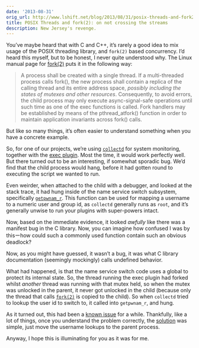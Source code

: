 ```yaml
---
date: '2013-08-31'
orig_url: http://www.lshift.net/blog/2013/08/31/posix-threads-and-fork2-on-not-crossing-the-streams
title: POSIX Threads and fork(2): on not crossing the streams
description: New Jersey's revenge.
---
```

<div class="content" html="http://www.w3.org/1999/xhtml">

You’ve maybe heard that with C and C++, it’s rarely a good idea to mix
usage of the POSIX threading library, and `fork(2)` based concurrency.
I’d heard this myself, but to be honest, I never quite understood why.
<span id="more-1914"></span> The Linux manual page for
[fork(2)](http://linux.die.net/man/3/fork) puts it in the following way:

> A process shall be created with a single thread. If a multi-threaded
> process calls fork(), the new process shall contain a replica of the
> calling thread and its entire address space, *possibly including the
> states of mutexes and other resources*. Consequently, to avoid errors,
> the child process may only execute async-signal-safe operations until
> such time as one of the exec functions is called. Fork handlers may be
> established by means of the pthread\_atfork() function in order to
> maintain application invariants across fork() calls.

But like so many things, it’s often easier to understand something when
you have a concrete example.

So, for one of our projects, we’re using
[`collectd`](http://collectd.org/) for system monitoring, together with
the [exec plugin](https://collectd.org/wiki/index.php/Plugin:Exec). Most
the time, it would work perfectly well. But there turned out to be an
interesting, if somewhat sporadic bug. We’d find that the child process
would hang, before it had gotten round to executing the script we wanted
to run.

Even weirder, when attached to the child with a debugger, and looked at
the stack trace, it had hung inside of the name service switch
subsystem, specifically
[`getpwnam_r`](http://linux.die.net/man/3/getpwnam_r). This function can
be used for mapping a username to a numeric user and group id, as
`collectd` generally runs as `root`, and it’s generally unwise to run
your plugins with super-powers intact.

Now, based on the immediate evidence, it looked *awfully* like there was
a manifest bug in the C library. Now, you can imagine how confused I was
by thisーhow could such a commonly used function contain such an obvious
deadlock?

Now, as you might have guessed, it wasn’t a bug, it was what C library
documentation (seemingly mockingly) calls undefined behavior.

What had happened, is that the name service switch code uses a global to
protect its internal state. So, the thread running the exec plugin had
forked whilst *another* thread was running with that mutex held, so when
the mutex was unlocked in the parent, it never got unlocked in the child
(because only the thread that calls
[`fork(2)`](http://linux.die.net/man/3/fork) is copied to the child). So
when `collectd` tried to lookup the user id to switch to, it called into
`getpwnam_r`, and hung.

As it turned out, this had been a [known
issue](https://github.com/collectd/collectd/issues/229) for a while.
Thankfully, like a lot of things, once you understand the problem
correctly, the
[solution](https://github.com/collectd/collectd/commit/9de042657fa536305c5d98ef114dd9750ed4d656)
was simple, just move the username lookups to the parent process.

Anyway, I hope this is illuminating for you as it was for me.

</div>
